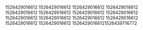 1526429016612
1526429016612
1526429016612
1526429016612
1526429016612
1526429016612
1526429016612
1526429016612
1526429016612
1526429016612
1526429016612
1526429016612
1526429016612
1526429016612
15264290166121526439716772